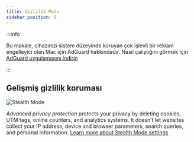 ```yaml
---
title: Gizlilik Modu
sidebar_position: 6
---
```


:::info

Bu makale, cihazınızı sistem düzeyinde koruyan çok işlevli bir reklam engelleyici olan Mac için AdGuard hakkındadır. Nasıl çalıştığını görmek için [AdGuard uygulamasını indirin](https://agrd.io/download-kb-adblock)

:::

## Gelişmiş gizlilik koruması

![Stealth Mode](https://cdn.adtidy.org/content/kb/ad_blocker/mac/stealth.png)

_Advanced privacy protection_ protects your privacy by deleting cookies, UTM tags, online counters, and analytics systems. It doesn’t let websites collect your IP address, device and browser parameters, search queries, and personal information. [Learn more about Stealth Mode settings](/general/stealth-mode)
